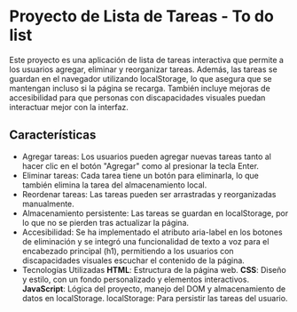 # Proyecto de Lista de Tareas - To do list


Este proyecto es una aplicación de lista de tareas interactiva que permite a los usuarios agregar, eliminar y reorganizar tareas. 
Además, las tareas se guardan en el navegador utilizando localStorage, lo que asegura que se mantengan incluso si la página se recarga.
También incluye mejoras de accesibilidad para que personas con discapacidades visuales puedan interactuar mejor con la interfaz.

## Características
- Agregar tareas: Los usuarios pueden agregar nuevas tareas tanto al hacer clic en el botón "Agregar" como al presionar la tecla Enter.
- Eliminar tareas: Cada tarea tiene un botón para eliminarla, lo que también elimina la tarea del almacenamiento local.
- Reordenar tareas: Las tareas pueden ser arrastradas y reorganizadas manualmente.
- Almacenamiento persistente: Las tareas se guardan en localStorage, por lo que no se pierden tras actualizar la página.
- Accesibilidad: Se ha implementado el atributo aria-label en los botones de eliminación y se integró una funcionalidad de texto a voz para el encabezado principal (h1), permitiendo a los usuarios con discapacidades visuales escuchar el contenido de la página.
- Tecnologías Utilizadas
**HTML**: Estructura de la página web.
**CSS**: Diseño y estilo, con un fondo personalizado y elementos interactivos.
**JavaScript**: Lógica del proyecto, manejo del DOM y almacenamiento de datos en localStorage.
localStorage: Para persistir las tareas del usuario.


